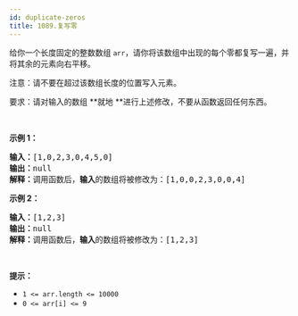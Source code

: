 ```yaml
---
id: duplicate-zeros
title: 1089.复写零
---
```

给你一个长度固定的整数数组 <code>arr</code>，请你将该数组中出现的每个零都复写一遍，并将其余的元素向右平移。

注意：请不要在超过该数组长度的位置写入元素。

要求：请对输入的数组 **就地 **进行上述修改，不要从函数返回任何东西。

 

**示例 1：**


<pre><strong>输入：</strong>[1,0,2,3,0,4,5,0]<br/><strong>输出：</strong>null<br/><strong>解释：</strong>调用函数后，<strong>输入</strong>的数组将被修改为：[1,0,0,2,3,0,0,4]<br/></pre>

**示例 2：**


<pre><strong>输入：</strong>[1,2,3]<br/><strong>输出：</strong>null<br/><strong>解释：</strong>调用函数后，<strong>输入</strong>的数组将被修改为：[1,2,3]<br/></pre>

 

**提示：**

- <code>1 &lt;= arr.length &lt;= 10000</code>
- <code>0 &lt;= arr[i] &lt;= 9</code>